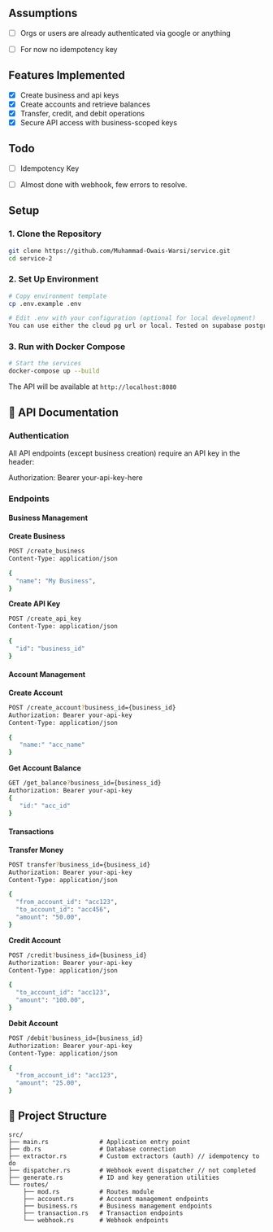 
## Assumptions
- [ ] Orgs or users are already authenticated via google or anything
- [ ] For now no idempotency key


## Features Implemented

- [x] Create business and api keys
- [x] Create accounts and retrieve balances
- [x] Transfer, credit, and debit operations
- [x] Secure API access with business-scoped keys

## Todo
- [ ] Idempotency Key
- [ ] Almost done with webhook, few errors to resolve.


## Setup

### 1. Clone the Repository

```bash
git clone https://github.com/Muhammad-Owais-Warsi/service.git
cd service-2
```

### 2. Set Up Environment

```bash
# Copy environment template
cp .env.example .env

# Edit .env with your configuration (optional for local development)
You can use either the cloud pg url or local. Tested on supabase postgres
```

### 3. Run with Docker Compose

```bash
# Start the services
docker-compose up --build

```

The API will be available at `http://localhost:8080`



## 🔑 API Documentation

### Authentication

All API endpoints (except business creation) require an API key in the header:


Authorization: Bearer your-api-key-here

### Endpoints

#### Business Management

**Create Business**
```bash
POST /create_business
Content-Type: application/json

{
  "name": "My Business",
}
```

**Create API Key**
```bash
POST /create_api_key
Content-Type: application/json

{
  "id": "business_id"
}
```

#### Account Management

**Create Account**
```bash
POST /create_account?business_id={business_id}
Authorization: Bearer your-api-key
Content-Type: application/json

{
   "name:" "acc_name"
}
```

**Get Account Balance**
```bash
GET /get_balance?business_id={business_id}
Authorization: Bearer your-api-key
{
   "id:" "acc_id"
}
```

#### Transactions

**Transfer Money**
```bash
POST transfer?business_id={business_id}
Authorization: Bearer your-api-key
Content-Type: application/json

{
  "from_account_id": "acc123",
  "to_account_id": "acc456",
  "amount": "50.00",
}
```

**Credit Account**
```bash
POST /credit?business_id={business_id}
Authorization: Bearer your-api-key
Content-Type: application/json

{
  "to_account_id": "acc123",
  "amount": "100.00",
}
```

**Debit Account**
```bash
POST /debit?business_id={business_id}
Authorization: Bearer your-api-key
Content-Type: application/json

{
  "from_account_id": "acc123",
  "amount": "25.00",
}
```


## 📁 Project Structure

```
src/
├── main.rs              # Application entry point
├── db.rs                # Database connection
├── extractor.rs         # Custom extractors (auth) // idempotency to do
├── dispatcher.rs        # Webhook event dispatcher // not completed
├── generate.rs          # ID and key generation utilities
└── routes/
    ├── mod.rs           # Routes module
    ├── account.rs       # Account management endpoints
    ├── business.rs      # Business management endpoints
    ├── transaction.rs   # Transaction endpoints
    └── webhook.rs       # Webhook endpoints
```
